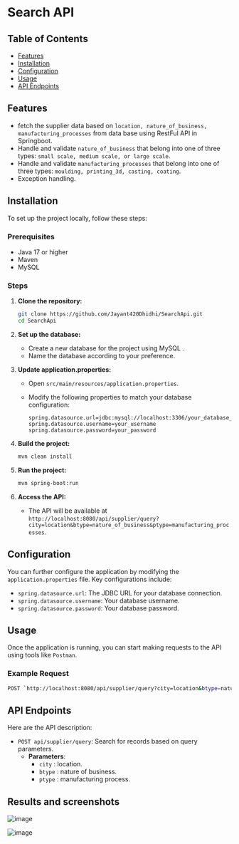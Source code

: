 # Search API
## Table of Contents

- [Features](#features)
- [Installation](#installation)
- [Configuration](#configuration)
- [Usage](#usage)
- [API Endpoints](#api-endpoints)

## Features

- fetch the supplier data based on `location, nature_of_business, manufacturing_processes` from data base using RestFul API in Springboot.
- Handle and validate `nature_of_business` that belong into one of three types: `small scale, medium scale, or large scale`.
- Handle and validate `manufacturing_processes` that belong into one of three types: `moulding, printing_3d, casting, coating`.
- Exception handling.

## Installation

To set up the project locally, follow these steps:

### Prerequisites

- Java 17 or higher
- Maven
- MySQL
  
### Steps

1. **Clone the repository:**
    ```bash
    git clone https://github.com/Jayant420Dhidhi/SearchApi.git
    cd SearchApi
    ```

2. **Set up the database:**
   - Create a new database for the project using MySQL   .
   - Name the database according to your preference.

3. **Update application.properties:**
   - Open `src/main/resources/application.properties`.
   - Modify the following properties to match your database configuration:

     ```properties
     spring.datasource.url=jdbc:mysql://localhost:3306/your_database_name
     spring.datasource.username=your_username
     spring.datasource.password=your_password
     ```

4. **Build the project:**
    ```bash
    mvn clean install
    ```

5. **Run the project:**
    ```bash
    mvn spring-boot:run
    ```

6. **Access the API:**
   - The API will be available at `http://localhost:8080/api/supplier/query?city=location&btype=nature_of_business&ptype=manufacturing_processes`.

## Configuration

You can further configure the application by modifying the `application.properties` file. Key configurations include:

- `spring.datasource.url`: The JDBC URL for your database connection.
- `spring.datasource.username`: Your database username.
- `spring.datasource.password`: Your database password.

## Usage

Once the application is running, you can start making requests to the API using tools like  `Postman`.

### Example Request

```bash
POST `http://localhost:8080/api/supplier/query?city=location&btype=nature_of_business&ptype=manufacturing_processes`
```

## API Endpoints

Here are the API description:

- `POST api/supplier/query`: Search for records based on query parameters.
  - **Parameters**:
    - `city` : location.
    - `btype` : nature of business.
    - `ptype` : manufacturing process.

## Results and screenshots

![image](https://github.com/user-attachments/assets/96fd71b1-5076-4e5d-a79a-b98ad6497922)

![image](https://github.com/user-attachments/assets/abdaad44-5e3b-49e8-a48f-58038c7490a3)




